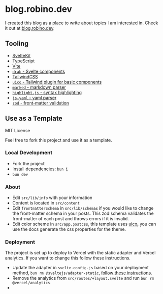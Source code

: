 # blog.robino.dev

I created this blog as a place to write about topics I am interested in. Check it out at [blog.robino.dev](https://blog.robino.dev/).

## Tooling

- [SvelteKit](https://kit.svelte.dev)
- TypeScript
- [Vite](https://github.com/vitejs/vite/tree/main/#readme)
- [`drab` - Svelte components](https://drab.robino.dev)
- [TailwindCSS](https://tailwindcss.com/)
- [`uico` - Tailwind plugin for basic components](https://uico.robino.dev)
- [`marked` - markdown parser](https://marked.js.org/)
- [`highlight.js` - syntax highlighting](https://highlightjs.org)
- [`js-yaml` - yaml parser](https://github.com/nodeca/js-yaml#readme)
- [`zod` - front-matter validation](https://zod.dev)

## Use as a Template

MIT License

Feel free to fork this project and use it as a template.

### Local Development

- Fork the project
- Install dependencies: `bun i`
- `bun dev`

### About

- Edit `src/lib/info` with your information
- Content is located in `src/content`
- Edit `frontmatterSchema` in `src/lib/schemas` if you would like to change the front-matter schema in your posts. This zod schema validates the front-matter of each post and throws errors if it is invalid.
- Edit color scheme in `src/app.postcss`, this template uses [uico](https://uico.robino.dev), you can use the docs generate the css properties for the theme.

### Deployment

The project is set up to deploy to Vercel with the static adapter and Vercel analytics. If you want to change this follow these instructions.

- Update the adapter in `svelte.config.js` based on your deployment method, `bun rm @sveltejs/adapter-static`, [follow these instructions](https://kit.svelte.dev/docs/adapters).
- Remove the analytics from `src/routes/+layout.svelte` and run `bun rm @vercel/analytics`
-

